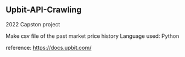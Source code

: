 ## Upbit-API-Crawling

2022 Capston project

Make csv file of the past market price history
Language used: Python

reference: https://docs.upbit.com/
